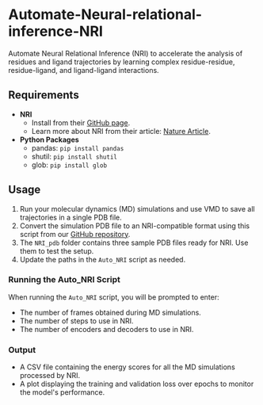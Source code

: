 # Automate-Neural-relational-inference-NRI

Automate Neural Relational Inference (NRI) to accelerate the analysis of residues and ligand trajectories by learning complex residue-residue, residue-ligand, and ligand-ligand interactions.

## Requirements

- **NRI**
  - Install from their [GitHub page](https://github.com/juexinwang/NRI-MD).
  - Learn more about NRI from their article: [Nature Article](https://www.nature.com/articles/s41467-022-29331-3).
- **Python Packages**
  - pandas: `pip install pandas`
  - shutil: `pip install shutil`
  - glob: `pip install glob`

## Usage

1. Run your molecular dynamics (MD) simulations and use VMD to save all trajectories in a single PDB file.
2. Convert the simulation PDB file to an NRI-compatible format using this script from our [GitHub repository](https://github.com/ehsansyh/PDB-file-edit-for-NRI).
3. The `NRI_pdb` folder contains three sample PDB files ready for NRI. Use them to test the setup.
4. Update the paths in the `Auto_NRI` script as needed.

### Running the Auto_NRI Script

When running the `Auto_NRI` script, you will be prompted to enter:
- The number of frames obtained during MD simulations.
- The number of steps to use in NRI.
- The number of encoders and decoders to use in NRI.

### Output

- A CSV file containing the energy scores for all the MD simulations processed by NRI.
- A plot displaying the training and validation loss over epochs to monitor the model's performance.
